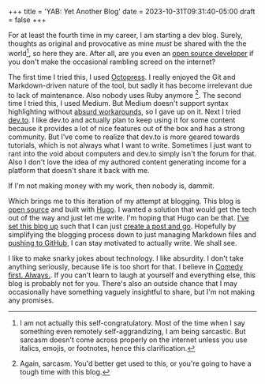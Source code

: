 +++
title = 'YAB: Yet Another Blog'
date = 2023-10-31T09:31:40-05:00
draft = false
+++

For at least the fourth time in my career, I am starting a dev blog. Surely, thoughts as original and provocative as mine _must_ be shared with the the world[^1], so here they are. After all, are you even an [open source developer](https://github.com/jeremyckahn/) if you don't make the occasional rambling screed on the internet?

The first time I tried this, I used [Octopress](http://octopress.org/). I really enjoyed the Git and Markdown-driven nature of the tool, but sadly it has become irrelevant due to lack of maintenance. Also nobody uses Ruby anymore [^2]. The second time I tried this, I used Medium. But Medium doesn't support syntax highlighting without [absurd workarounds](https://medium.com/@Maluen0/how-to-add-code-highlighting-in-medium-articles-without-leaving-the-editor-8f24f5a88d28), so I gave up on it. Next I tried [dev.to](https://dev.to/jeremyckahn). I like dev.to and actually plan to keep using it for some content because it provides a lot of nice features out of the box and has a strong community. But I've come to realize that dev.to is more geared towards tutorials, which is not always what I want to write. Sometimes I just want to rant into the void about computers and dev.to simply isn't the forum for that. Also I don't love the idea of my authored content generating income for a platform that doesn't share it back with me.

If I'm not making money with my work, then nobody is, dammit.

Which brings me to this iteration of my attempt at blogging. This blog is [open source](https://github.com/jeremyckahn/jeremyckahn.github.io) and built with [Hugo](https://gohugo.io/). I wanted a solution that would get the tech out of the way and just let me write. I'm hoping that Hugo can be that. [I've set this blog up](https://github.com/jeremyckahn/jeremyckahn.github.io/commit/f1d83c7edc4a7eb4c9cca289240f7a350b8968fb) such that I can just [create a post and go](https://github.com/jeremyckahn/jeremyckahn.github.io/blob/main/.github/workflows/init-post.yml). Hopefully by simplifying the blogging process down to just managing Markdown files and [pushing to GitHub](https://github.com/jeremyckahn/jeremyckahn.github.io/blob/main/.github/workflows/deploy.yml), I can stay motivated to actually write. We shall see.

I like to make snarky jokes about technology. I like absurdity. I don't take anything seriously, because life is too short for that. I believe in [Comedy first. Always.](https://twitter.com/mjkeenan/status/832684374680219649). If you can't learn to laugh at yourself and everything else, this blog is probably not for you. There's also an outside chance that I may occasionally have something vaguely insightful to share, but I'm not making any promises.

[^1]: I am not actually this self-congratulatory. Most of the time when I say something even remotely self-aggrandizing, I am being sarcastic. But sarcasm doesn't come across properly on the internet unless you use italics, emojis, or footnotes, hence this clarification.
[^2]: Again, sarcasm. You'd better get used to this, or you're going to have a tough time with this blog.
